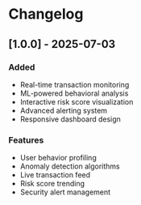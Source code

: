 # Changelog

## [1.0.0] - 2025-07-03
### Added
- Real-time transaction monitoring
- ML-powered behavioral analysis
- Interactive risk score visualization
- Advanced alerting system
- Responsive dashboard design

### Features
- User behavior profiling
- Anomaly detection algorithms
- Live transaction feed
- Risk score trending
- Security alert management